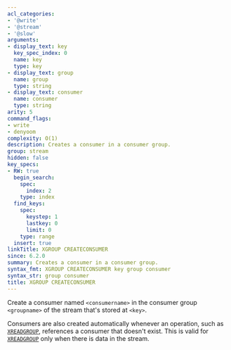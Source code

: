```yaml
---
acl_categories:
- '@write'
- '@stream'
- '@slow'
arguments:
- display_text: key
  key_spec_index: 0
  name: key
  type: key
- display_text: group
  name: group
  type: string
- display_text: consumer
  name: consumer
  type: string
arity: 5
command_flags:
- write
- denyoom
complexity: O(1)
description: Creates a consumer in a consumer group.
group: stream
hidden: false
key_specs:
- RW: true
  begin_search:
    spec:
      index: 2
    type: index
  find_keys:
    spec:
      keystep: 1
      lastkey: 0
      limit: 0
    type: range
  insert: true
linkTitle: XGROUP CREATECONSUMER
since: 6.2.0
summary: Creates a consumer in a consumer group.
syntax_fmt: XGROUP CREATECONSUMER key group consumer
syntax_str: group consumer
title: XGROUP CREATECONSUMER
---
```

Create a consumer named `<consumername>` in the consumer group `<groupname>` of the stream that's stored at `<key>`.

Consumers are also created automatically whenever an operation, such as [`XREADGROUP`](/commands/xreadgroup), references a consumer that doesn't exist.
This is valid for [`XREADGROUP`](/commands/xreadgroup) only when there is data in the stream.
